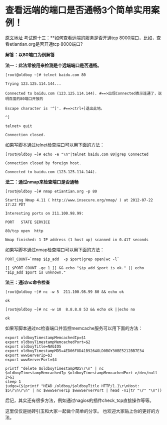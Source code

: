 # 查看远端的端口是否通畅3个简单实用案例！


[原文地址](http://blog.51cto.com/oldboy/942530)
考试题十三：**如何查看远端的服务是否开通tcp 8000端口，比如，查看etiantian.org是否开通tcp 8000端口?

**解答：以80端口为例解答**

**法一：此法常被用来检测是个远端端口是否通畅。**

```
[root@oldboy ~]# telnet baidu.com 80

Trying 123.125.114.144...

Connected to baidu.com (123.125.114.144). #==>出现Connected表示连通了，说明百度的80端口开放的

Escape character is '^]'. #==>ctrl+]退出此地。

^]

telnet> quit

Connection closed.
```

如果写脚本通过telnet检查端口可以用下面的方法：

```
[root@oldboy ~]# echo -e "\n"|telnet baidu.com 80|grep Connected

Connection closed by foreign host.

Connected to baidu.com (123.125.114.144).
```

**法二：通过nmap来检查端口是否通畅**

```
[root@oldboy ~]# nmap etiantian.org -p 80            

Starting Nmap 4.11 ( http://www.insecure.org/nmap/ ) at 2012-07-22 17:22 PDT

Interesting ports on 211.100.98.99:

PORT   STATE SERVICE

80/tcp open  http

Nmap finished: 1 IP address (1 host up) scanned in 0.417 seconds
```

如果写脚本通过nmap检查端口可以用下面的方法：

```
PORT_COUNT=`nmap $ip_add  -p $port|grep open|wc -l`

[[ $PORT_COUNT -ge 1 ]] && echo "$ip_add $port is ok." || echo "$ip_add $port is unknown."
```

**法三：通过nc命令检查**
```
[root@oldboy ~]# nc -w 5  211.100.98.99 80 && echo ok

ok

[root@oldboy ~]# nc -w 10  8.8.8.8 53 && echo ok ||echo no  

ok
```
如果写脚本通过nc检查端口并监控memcache服务可以用下面的方法：
```
export oldboyTimestampMemcachedIp=$1
export oldboyTimestampMemcachedPort=$2
export oldboyTitle=NAGIOS
export oldboyTimestampMD5=4ED06F8D41B9264OLD0BOY30BE5212BB7E34
export wwwServerIp=$3
export wwwServerPort=$4

printf "delete $oldboyTimestampMD5\r\n" | nc $oldboyTimestampMemcachedIp $oldboyTimestampMemcachedPort >/dev/null 2>&1
sleep 1
judge=($(printf "HEAD /oldboy/$oldboyTitle HTTP/1.1\r\nHost: $5\r\n\r\n" | nc $wwwServerIp $wwwServerPort | head -n1|tr "\r" "\n"))
```
后记，其实还有很多方法，例如通过nagios的插件check_tcp直接操作等等。

这里仅仅是抛砖引玉和大家一起做个简单的分享。
也欢迎大家贴上你的更好的方法。

 
